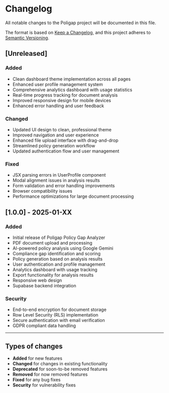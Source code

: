 # Changelog

All notable changes to the Poligap project will be documented in this file.

The format is based on [Keep a Changelog](https://keepachangelog.com/en/1.0.0/),
and this project adheres to [Semantic Versioning](https://semver.org/spec/v2.0.0.html).

## [Unreleased]

### Added
- Clean dashboard theme implementation across all pages
- Enhanced user profile management system
- Comprehensive analytics dashboard with usage statistics
- Real-time progress tracking for document analysis
- Improved responsive design for mobile devices
- Enhanced error handling and user feedback

### Changed
- Updated UI design to clean, professional theme
- Improved navigation and user experience
- Enhanced file upload interface with drag-and-drop
- Streamlined policy generation workflow
- Updated authentication flow and user management

### Fixed
- JSX parsing errors in UserProfile component
- Modal alignment issues in analysis results
- Form validation and error handling improvements
- Browser compatibility issues
- Performance optimizations for large document processing

## [1.0.0] - 2025-01-XX

### Added
- Initial release of Poligap Policy Gap Analyzer
- PDF document upload and processing
- AI-powered policy analysis using Google Gemini
- Compliance gap identification and scoring
- Policy generation based on analysis results
- User authentication and profile management
- Analytics dashboard with usage tracking
- Export functionality for analysis results
- Responsive web design
- Supabase backend integration

### Security
- End-to-end encryption for document storage
- Row Level Security (RLS) implementation
- Secure authentication with email verification
- GDPR compliant data handling

---

## Types of changes
- **Added** for new features
- **Changed** for changes in existing functionality
- **Deprecated** for soon-to-be removed features
- **Removed** for now removed features
- **Fixed** for any bug fixes
- **Security** for vulnerability fixes

